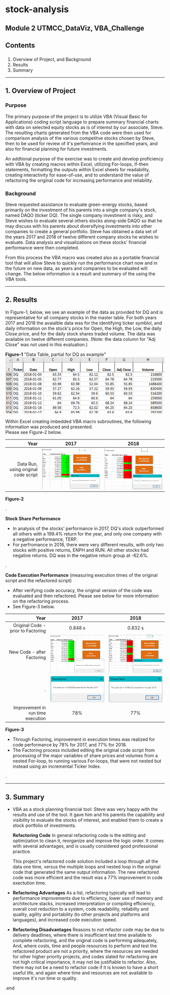 # stock-analysis
Module 2 UTMCC_DataViz, VBA_Challenge
---

## Contents

### 
  1. Overview of Project, and Background
  2. Results 
  3. Summary 

---

## 1. Overview of Project
### **Purpose**

  The primary purpose of the project is to utilize VBA (Visual Basic for Applications) coding script language to prepare summary financial charts with data on selected equity stocks as is of interest by our associate, Steve. The resulting charts generated from the VBA code were then used for comparison analysis of the various competitve stocks chosen by Steve, then to be used for review of it's perfomrance in the specified years, and also for financial planning for future investments. 
  
  An addtional purpose of the exercise was to create and develop proficiency with VBA by creating macros within Excel, utilizing For-loops, If-then statements, formatting the outputs within Excel sheets for readability, creating interactivity for ease-of-use, and to understand the value of refactoring the original code for increasing performance and reliability. 

### **Background**

  Steve requested assistance to evaluate green-energy stocks, based primarily on the investment of his parents into a single company's stock, named DAQO (ticker DQ). The single company investment is risky, and Steve wishes to evaluate several others stocks along-side DAQO so that he may discuss with his parents about diversifying investments into other companies to create a general portfolio. Steve has obtained a data set of the years 2017 and 2018 of twelve different company stocks he wishes to evaluate. Data analysis and visualizations on these stocks' financial performance were then completed.
  
  From this process the VBA macro was created also as a portable financial tool that will allow Steve to quickly run the performance chart now and in the future on new data, as years and companies to be evaluated will change. The below information is a result and summary of the using the VBA tools. 

---
## 2. Results 

In Figure-1, below, we see an example of the data as provided for DQ and is representative for all company stocks in the master table. For both years 2017 and 2018 the avaialble data was for the identifying ticker symblol, and daily information on the stock's price for Open, the High, the Low, the daily Close price, and for the daily stock shares traded volume. The data was available on twelve different companies. (Note: the data column for "Adj Close" was not used in this evaluation.) 

**Figure-1** "Data Table, partial for DQ as example"
![DQchart_raw_data_2018.PNG](https://github.com/larrydodson/stock-analysis/blob/master/resources/DQchart_raw_data_2018.PNG)


Within Excel creating imbedded VBA macro subroutines, the following information was produced and presented.  
Please see Figure-2 below. 

| Year | 2017 | 2018 |
| ---:         |     :---:      |          :---: |
| Data Run, using original code script | ![orig_code_runtime_2017_848.PNG](https://github.com/larrydodson/stock-analysis/blob/master/resources/orig_code_runtime_2017_848.PNG) | ![orig_code_runtime_2018_832.PNG](https://github.com/larrydodson/stock-analysis/blob/master/resources/orig_code_runtime_2018_832.PNG) |

**Figure-2**


.

**Stock Share Performance**
- In analysis of the stocks' performance in 2017, DQ's stock outperformed all others with a 199.4% return for the year, and only one company with a negative performance, TERP. 
- For perfromance in 2018, there were very different results, with only two stocks with positive returns, ENPH and RUN. All other stocks had negative returns. DQ was in the negative return group at -62.6%. 


.

**Code Execution Performance**  (measuring execution times of the original script and the refactored script) 
- After verifying code accuracy, the original version of the code was evaluated and then refactored. Please see below for more information on the refactoring process.  
- See Figure-3 below. 

| Year | 2017 | 2018 |
| ---:         |     :---:      |          :---: |
| Original Code - prior to Factoring | 0.848 s  | 0.832 s |
| New Code - after Factoring    | ![VBA_Challenge_2017 184.PNG](https://github.com/larrydodson/stock-analysis/blob/master/resources/VBA_Challenge_2017%20184.PNG) | ![VBA_Challenge_2018 195.PNGe](https://github.com/larrydodson/stock-analysis/blob/master/resources/VBA_Challenge_2018%20195.PNG) |
| .    | ![VBA_Challenge_2017.PNG](https://github.com/larrydodson/stock-analysis/blob/master/resources/VBA_Challenge_2017.PNG) | ![VBA_Challenge_2018.PNG](https://github.com/larrydodson/stock-analysis/blob/master/resources/VBA_Challenge_2018.PNG) |
| Improvement in run time execution   | 78% | 77% |

**Figure-3**

- Through Factoring, improvement in execution times was realized for code performance by 78% for 2017, and 77% for 2018. 
- The Factoring process included editing the original code script from processing of the major variables of share prices and volumes from a nested For-loop, to running various For-loops, that were not nested but instead using an incremental Ticker Index. 

.

---
## 3. Summary
  
- VBA as a stock planning financial tool:  Steve was very happy with the results and use of the tool. It gave him and his parents the capability and visibility to evaluate the stocks of interest, and enabled them to create a stock portfolio of investments.    
  
  
  **Refactoring Code** 
  In general refactoring code is the editing and optimization to clean it, reorganize and improve the logic order. It comes with several advantages, and is usually considered good professional practice. 
  
  This project's refactored code solution included a loop through all the data one time, versus the multiple loops and nested loop in the original code that generated the same output information. The new refactored code was more efficient and the result was a 77% improvement in code exectution time.


- **Refactoring Advantages**
  As a list, refactoring typically will lead to performance improvements due to efficiency, lower use of memory and architecture stacks, increased interpretation or compiling efficiency, overall cost reduction to a system, code readability, reliabilty and quality, agility and portability (to other projects and platforms and languages), and increased code execution speed.
 
 - **Refactoring Disadvantages**
  Reasons to not refactor code may be due to delivery deadlines, where there is insufficient test time available to complete refactoring, and the original code is performing adequately, And, where costs, time and people resources to perform and test the refactored product are not a priority, where the resources are needed for other higher priority projects, and codes slated for refactoring are not high critical importance, it may not be justifiable to refactor. Also, there may not be a need to refactor code if it is known to have a short useful life, and again where time and resources are not available to improve it's run time or quality.

.end 

